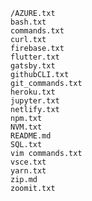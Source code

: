 
    /AZURE.txt
    bash.txt
    commands.txt
    curl.txt
    firebase.txt
    flutter.txt
    gatsby.txt
    githubCLI.txt
    git_commands.txt
    heroku.txt
    jupyter.txt
    netlify.txt
    npm.txt
    NVM.txt
    README.md
    SQL.txt
    vim commands.txt
    vsce.txt
    yarn.txt
    zip.md
    zoomit.txt
